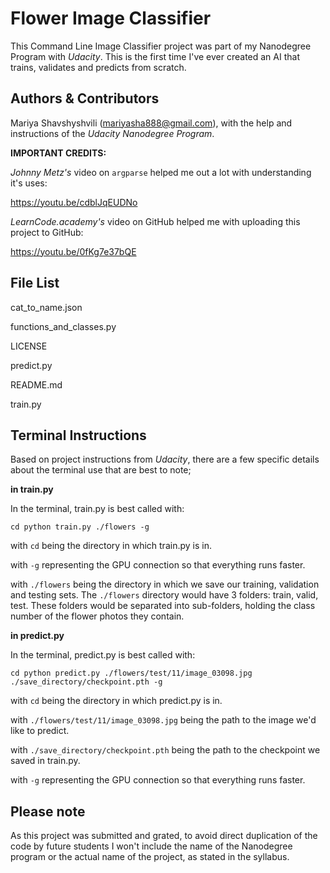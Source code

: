 Flower Image Classifier
===
This Command Line Image Classifier project was part of my Nanodegree Program with *Udacity*.
This is the first time I've ever created an AI that trains, validates and predicts from scratch.

Authors & Contributors
---
Mariya Shavshyshvili (mariyasha888@gmail.com), with the help and instructions of the *Udacity Nanodegree Program*.

**IMPORTANT CREDITS:**

*Johnny Metz's* video on ```argparse``` helped me out a lot with understanding it's uses:

https://youtu.be/cdblJqEUDNo

*LearnCode.academy's* video on GitHub helped me with uploading this project to GitHub:

https://youtu.be/0fKg7e37bQE

File List
---
cat_to_name.json

functions_and_classes.py

LICENSE

predict.py

README.md

train.py

Terminal Instructions
---
Based on project instructions from *Udacity*, there are a few specific details about the terminal use that are best to note;

**in train.py**

In the terminal, train.py is best called with:
```
cd python train.py ./flowers -g
```
with ```cd``` being the directory in which train.py is in.

with ```-g``` representing the GPU connection so that everything runs faster.

with ```./flowers``` being the directory in which we save our training, validation and testing sets.
The ```./flowers``` directory would have 3 folders: train, valid, test.
These folders would be separated into sub-folders, holding the class number of the flower photos they contain.

**in predict.py**

In the terminal, predict.py is best called with:
```
cd python predict.py ./flowers/test/11/image_03098.jpg ./save_directory/checkpoint.pth -g
```

with ```cd``` being the directory in which predict.py is in.

with ```./flowers/test/11/image_03098.jpg``` being the path to the image we'd like to predict.

with ```./save_directory/checkpoint.pth``` being the path to the checkpoint we saved in train.py.

with ```-g``` representing the GPU connection so that everything runs faster.

Please note
---
As this project was submitted and grated, to avoid direct duplication of the code by future students I won't include the name of the Nanodegree program or the actual name of the project, as stated in the syllabus.
